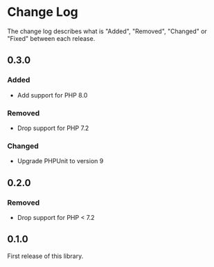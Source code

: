 # Change Log

The change log describes what is "Added", "Removed", "Changed" or "Fixed" between each release.

## 0.3.0

### Added

- Add support for PHP 8.0

### Removed

- Drop support for PHP 7.2

### Changed

- Upgrade PHPUnit to version 9

## 0.2.0

### Removed

- Drop support for PHP < 7.2

## 0.1.0

First release of this library.

